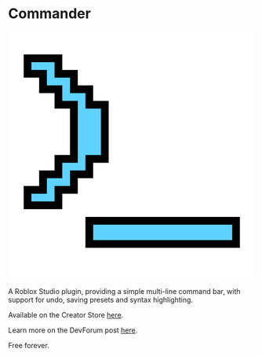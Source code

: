 # Commander

![Commander](./Assets/Commander.png)

A Roblox Studio plugin, providing a simple multi-line command bar, with support for undo, saving presets and syntax highlighting.

Available on the Creator Store [here](https://create.roblox.com/store/asset/18845843214).

Learn more on the DevForum post [here](https://devforum.roblox.com/t/-/3822941).

Free forever.